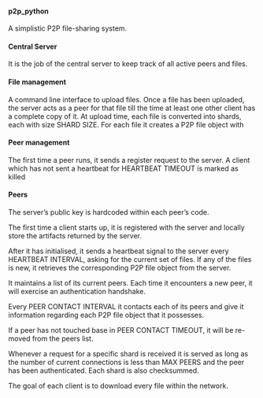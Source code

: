 #### p2p_python ####
A simplistic P2P file-sharing system.

#### Central Server ####
It is the job of the central server to keep track of all active peers and files.

#### File management ####
A command line interface to upload files.
Once a file has been uploaded, the server acts as a peer for that file
till the time at least one other client has a complete copy of it.
At upload time, each file is converted into shards, each with size SHARD SIZE.
For each file it creates a P2P file object with

#### Peer management ####
The first time a peer runs, it sends a register request to the server.
A client which has not sent a heartbeat for HEARTBEAT TIMEOUT is marked as killed 

#### Peers ####
The server’s public key is hardcoded within each peer’s code.

The first time a client starts up, it is registered with the server and locally store the artifacts returned by the server.

After it has initialised, it sends a heartbeat signal to the server every HEARTBEAT INTERVAL, asking for the current set of files. If any of the files is new, it retrieves the corresponding P2P file object from the server.

It maintains a list of its current peers. Each time it encounters a new peer, it will exercise an authentication handshake.

Every PEER CONTACT INTERVAL it contacts each of its peers and give it information regarding each P2P file object that it possesses. 

If a peer has not touched base in PEER CONTACT TIMEOUT, it will be re- moved from the peers list.

Whenever a request for a specific shard is received it is served as long as the number of current connections is less than MAX PEERS and the peer has been authenticated. Each shard is also checksummed.

The goal of each client is to download every file within the network.

